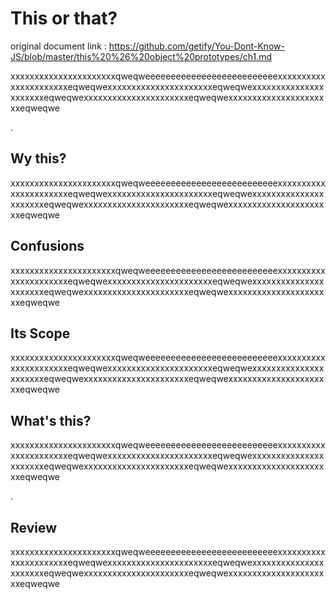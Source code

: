 # This or that?
original document link : https://github.com/getify/You-Dont-Know-JS/blob/master/this%20%26%20object%20prototypes/ch1.md

xxxxxxxxxxxxxxxxxxxxxxqweqweeeeeeeeeeeeeeeeeeeeeeeeeexxxxxxxxxxxxxxxxxxxxxxeqweqwexxxxxxxxxxxxxxxxxxxxxxeqweqwexxxxxxxxxxxxxxxxxxxxxxeqweqwexxxxxxxxxxxxxxxxxxxxxxeqweqwexxxxxxxxxxxxxxxxxxxxxxeqweqwe

.

## Wy this?

xxxxxxxxxxxxxxxxxxxxxxqweqweeeeeeeeeeeeeeeeeeeeeeeeeexxxxxxxxxxxxxxxxxxxxxxeqweqwexxxxxxxxxxxxxxxxxxxxxxeqweqwexxxxxxxxxxxxxxxxxxxxxxeqweqwexxxxxxxxxxxxxxxxxxxxxxeqweqwexxxxxxxxxxxxxxxxxxxxxxeqweqwe

## Confusions

xxxxxxxxxxxxxxxxxxxxxxqweqweeeeeeeeeeeeeeeeeeeeeeeeeexxxxxxxxxxxxxxxxxxxxxxeqweqwexxxxxxxxxxxxxxxxxxxxxxeqweqwexxxxxxxxxxxxxxxxxxxxxxeqweqwexxxxxxxxxxxxxxxxxxxxxxeqweqwexxxxxxxxxxxxxxxxxxxxxxeqweqwe

## Its Scope

xxxxxxxxxxxxxxxxxxxxxxqweqweeeeeeeeeeeeeeeeeeeeeeeeeexxxxxxxxxxxxxxxxxxxxxxeqweqwexxxxxxxxxxxxxxxxxxxxxxeqweqwexxxxxxxxxxxxxxxxxxxxxxeqweqwexxxxxxxxxxxxxxxxxxxxxxeqweqwexxxxxxxxxxxxxxxxxxxxxxeqweqwe

## What's this?

xxxxxxxxxxxxxxxxxxxxxxqweqweeeeeeeeeeeeeeeeeeeeeeeeeexxxxxxxxxxxxxxxxxxxxxxeqweqwexxxxxxxxxxxxxxxxxxxxxxeqweqwexxxxxxxxxxxxxxxxxxxxxxeqweqwexxxxxxxxxxxxxxxxxxxxxxeqweqwexxxxxxxxxxxxxxxxxxxxxxeqweqwe

.

## Review

xxxxxxxxxxxxxxxxxxxxxxqweqweeeeeeeeeeeeeeeeeeeeeeeeeexxxxxxxxxxxxxxxxxxxxxxeqweqwexxxxxxxxxxxxxxxxxxxxxxeqweqwexxxxxxxxxxxxxxxxxxxxxxeqweqwexxxxxxxxxxxxxxxxxxxxxxeqweqwexxxxxxxxxxxxxxxxxxxxxxeqweqwe
